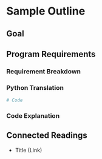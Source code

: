 # Sample Outline

## Goal



## Program Requirements



### Requirement Breakdown



### Python Translation

```python
# Code
```

### Code Explanation



## Connected Readings

* Title (Link)
